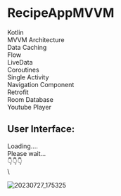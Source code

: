 # RecipeAppMVVM
Kotlin \
MVVM Architecture \
Data Caching \
Flow \
LiveData \
Coroutines \
Single Activity \
Navigation Component \
Retrofit \
Room Database \
Youtube Player 

## User Interface: 
Loading.... \
Please wait... \
👇👇👇 \
\

![20230727_175325](https://github.com/Ghazal-Jamalzadeh/RecipeAppMVVM/assets/85625209/c127678b-6010-4ee5-aa68-026f85c7e8db)
